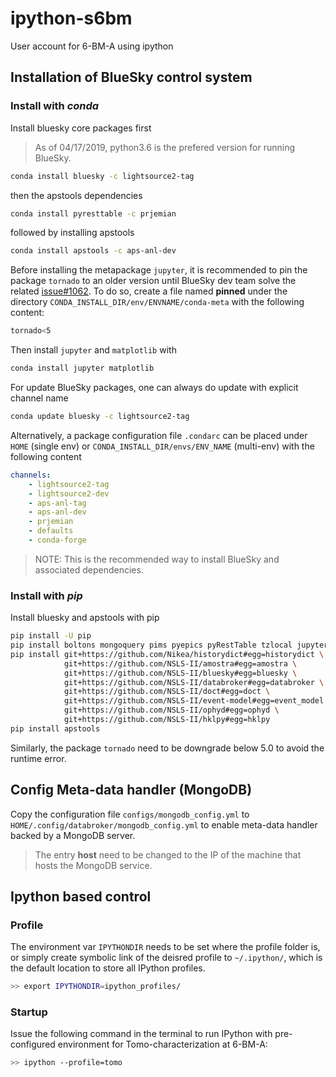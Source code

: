 # ipython-s6bm

User account for 6-BM-A using ipython

## Installation of BlueSky control system

### Install with _conda_

Install bluesky core packages first

> As of 04/17/2019, python3.6 is the prefered version for running BlueSky.

```bash
conda install bluesky -c lightsource2-tag
```

then the apstools dependencies

```bash
conda install pyresttable -c prjemian
```

followed by installing apstools

```bash
conda install apstools -c aps-anl-dev
```

Before installing the metapackage `jupyter`, it is recommended to pin the package `tornado` to an older version until BlueSky dev team solve the related [issue#1062](https://github.com/NSLS-II/bluesky/issues/1062).
To do so, create a file named __pinned__ under the directory `CONDA_INSTALL_DIR/env/ENVNAME/conda-meta` with the following content:

```bash
tornado<5
```

Then install `jupyter` and `matplotlib` with

```bash
conda install jupyter matplotlib
```

For update BlueSky packages, one can always do update with explicit channel name

```bash
conda update bluesky -c lightsource2-tag
```

Alternatively, a package configuration file `.condarc` can be placed under `HOME` (single env) or `CONDA_INSTALL_DIR/envs/ENV_NAME` (multi-env) with the following content

```YAML  
channels:
    - lightsource2-tag  
    - lightsource2-dev  
    - aps-anl-tag  
    - aps-anl-dev  
    - prjemian  
    - defaults  
    - conda-forge
```

> NOTE:
> This is the recommended way to install BlueSky and associated dependencies.

### Install with _pip_

Install bluesky and apstools with pip

```bash
pip install -U pip
pip install boltons mongoquery pims pyepics pyRestTable tzlocal jupyter suitcase matplotlib
pip install git+https://github.com/Nikea/historydict#egg=historydict \
            git+https://github.com/NSLS-II/amostra#egg=amostra \
            git+https://github.com/NSLS-II/bluesky#egg=bluesky \
            git+https://github.com/NSLS-II/databroker#egg=databroker \
            git+https://github.com/NSLS-II/doct#egg=doct \
            git+https://github.com/NSLS-II/event-model#egg=event_model \
            git+https://github.com/NSLS-II/ophyd#egg=ophyd \
            git+https://github.com/NSLS-II/hklpy#egg=hklpy
pip install apstools
```

Similarly, the package `tornado` need to be downgrade below 5.0 to avoid the runtime error.

## Config Meta-data handler (MongoDB)

Copy the configuration file `configs/mongodb_config.yml` to `HOME/.config/databroker/mongodb_config.yml` to enable meta-data handler backed by a MongoDB server.

> The entry __host__ need to be changed to the IP of the machine that hosts the MongoDB service.

## Ipython based control

### Profile

The environment var `IPYTHONDIR` needs to be set where the profile folder is, or simply create symbolic link of the deisred profile to `~/.ipython/`, which is the default location to store all IPython profiles.

```bash
>> export IPYTHONDIR=ipython_profiles/
```

### Startup

Issue the following command in the terminal to run IPython with pre-configured environment for Tomo-characterization at 6-BM-A:

```bash
>> ipython --profile=tomo
```
